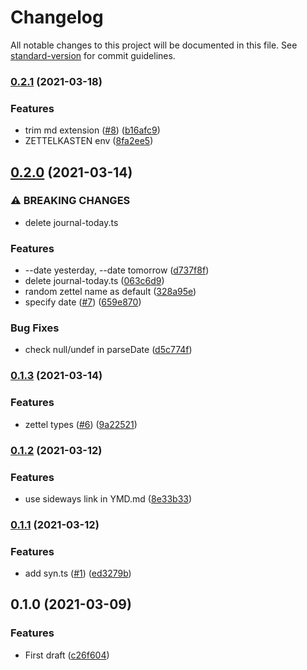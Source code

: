 # Changelog

All notable changes to this project will be documented in this file. See [standard-version](https://github.com/conventional-changelog/standard-version) for commit guidelines.

### [0.2.1](https://github.com/Terkwood/syn/compare/v0.2.0...v0.2.1) (2021-03-18)


### Features

* trim md extension ([#8](https://github.com/Terkwood/syn/issues/8)) ([b16afc9](https://github.com/Terkwood/syn/commit/b16afc98fdaa516b8a5cf9ed2647522a50c2b9fc))
* ZETTELKASTEN env ([8fa2ee5](https://github.com/Terkwood/syn/commit/8fa2ee57658390f767141aed5d2480f0cc971dfc))

## [0.2.0](https://github.com/Terkwood/syn/compare/v0.1.3...v0.2.0) (2021-03-14)


### ⚠ BREAKING CHANGES

* delete journal-today.ts

### Features

* --date yesterday, --date tomorrow ([d737f8f](https://github.com/Terkwood/syn/commit/d737f8fef5b95de1ce9ceab7d67e7ffbb8ad5b66))
* delete journal-today.ts ([063c6d9](https://github.com/Terkwood/syn/commit/063c6d9071bdc36c870fa8ce2d49a68d4aad0a4e))
* random zettel name as default ([328a95e](https://github.com/Terkwood/syn/commit/328a95e7988cc6a974642b520ca78285fe0b35b4))
* specify date ([#7](https://github.com/Terkwood/syn/issues/7)) ([659e870](https://github.com/Terkwood/syn/commit/659e870ed63139e37538a00775a0b155f7b5b940))


### Bug Fixes

* check null/undef in parseDate ([d5c774f](https://github.com/Terkwood/syn/commit/d5c774fa7439005ffaa02ab5919e3d49536d17c2))

### [0.1.3](https://github.com/Terkwood/neuron-scripts/compare/v0.1.2...v0.1.3) (2021-03-14)


### Features

* zettel types ([#6](https://github.com/Terkwood/neuron-scripts/issues/6)) ([9a22521](https://github.com/Terkwood/neuron-scripts/commit/9a22521206f2213d775b950cf708f66702486296))

### [0.1.2](https://github.com/Terkwood/neuron-scripts/compare/v0.1.1...v0.1.2) (2021-03-12)


### Features

* use sideways link in YMD.md ([8e33b33](https://github.com/Terkwood/neuron-scripts/commit/8e33b33fa2bbe220d93df9842e2b791bcdf87045))

### [0.1.1](https://github.com/Terkwood/neuron-scripts/compare/v0.1.0...v0.1.1) (2021-03-12)


### Features

* add syn.ts ([#1](https://github.com/Terkwood/neuron-scripts/issues/1)) ([ed3279b](https://github.com/Terkwood/neuron-scripts/commit/ed3279b0e5a81785ecc87ed0a91780428ec2bb61))

## 0.1.0 (2021-03-09)


### Features

* First draft ([c26f604](https://github.com/Terkwood/neuron-scripts/commit/c26f604eb33182138ced616d34ac081e851bd18e))

